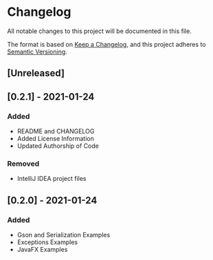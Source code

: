 # Changelog
All notable changes to this project will be documented in this file.

The format is based on [Keep a Changelog](https://keepachangelog.com/en/1.0.0/),
and this project adheres to [Semantic Versioning](https://semver.org/spec/v2.0.0.html).

## [Unreleased]

## [0.2.1] - 2021-01-24
### Added
- README and CHANGELOG
- Added License Information
- Updated Authorship of Code

### Removed
- IntelliJ IDEA project files

## [0.2.0] - 2021-01-24
### Added
- Gson and Serialization Examples
- Exceptions Examples
- JavaFX Examples